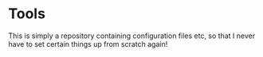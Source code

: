 # Tools

This is simply a repository containing configuration files etc, so that I never have to set certain things up from scratch again!
